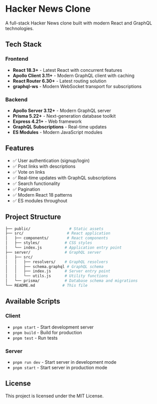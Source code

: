 # Hacker News Clone

A full-stack Hacker News clone built with modern React and GraphQL technologies.

## Tech Stack

### Frontend

- **React 18.3+** - Latest React with concurrent features
- **Apollo Client 3.11+** - Modern GraphQL client with caching
- **React Router 6.30+** - Latest routing solution
- **graphql-ws** - Modern WebSocket transport for subscriptions

### Backend

- **Apollo Server 3.12+** - Modern GraphQL server
- **Prisma 5.22+** - Next-generation database toolkit
- **Express 4.21+** - Web framework
- **GraphQL Subscriptions** - Real-time updates
- **ES Modules** - Modern JavaScript modules

## Features

- ✅ User authentication (signup/login)
- ✅ Post links with descriptions
- ✅ Vote on links
- ✅ Real-time updates with GraphQL subscriptions
- ✅ Search functionality
- ✅ Pagination
- ✅ Modern React 18 patterns
- ✅ ES modules throughout

## Project Structure

```sh
├── public/                 # Static assets
├── src/                   # React application
│   ├── components/        # React components
│   ├── styles/           # CSS styles
│   └── index.js          # Application entry point
├── server/               # GraphQL server
│   ├── src/
│   │   ├── resolvers/    # GraphQL resolvers
│   │   ├── schema.graphql # GraphQL schema
│   │   ├── index.js      # Server entry point
│   │   └── utils.js      # Utility functions
│   └── prisma/           # Database schema and migrations
└── README.md            # This file
```

## Available Scripts

### Client

- `pnpm start` - Start development server
- `pnpm build` - Build for production
- `pnpm test` - Run tests

### Server

- `pnpm run dev` - Start server in development mode
- `pnpm start` - Start server in production mode

## License

This project is licensed under the MIT License.
